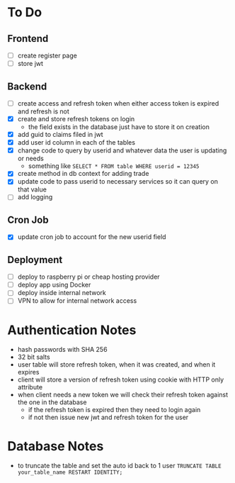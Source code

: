# To Do
## Frontend
- [ ] create register page
- [ ] store jwt
## Backend
- [ ] create access and refresh token when either access token is expired and refresh is not
- [x] create and store refresh tokens on login
  - the field exists in the database just have to store it on creation
- [x] add guid to claims filed in jwt  
- [x] add user id column in each of the tables 
- [x] change code to query by userid and whatever data the user is updating or needs
  - something like `SELECT * FROM table WHERE userid = 12345`
- [x] create method in db context for adding trade
- [x] update code to pass userid to necessary services so it can query on that value
- [ ] add logging 
## Cron Job
- [x] update cron job to account for the new userid field
## Deployment
- [ ] deploy to raspberry pi or cheap hosting provider
- [ ] deploy app using Docker
- [ ] deploy inside internal network
- [ ] VPN to allow for internal network access

# Authentication Notes
- hash passwords with SHA 256
- 32 bit salts
- user table will store refresh token, when it was created, and when it expires
- client will store a version of refresh token using cookie with HTTP only attribute
- when client needs a new token we will check their refresh token against the one in the database
  - if the refresh token is expired then they need to login again
  - if not then issue new jwt and refresh token for the user

# Database Notes
- to truncate the table and set the auto id back to 1 user `TRUNCATE TABLE your_table_name RESTART IDENTITY;`